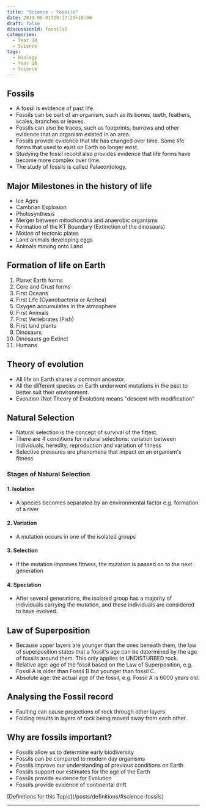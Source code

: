 ```yaml
---
title: "Science - Fossils"
date: 2019-08-01T20:17:29+10:00
draft: false
discussionId: fossils1
categories:
  - Year 10
  - Science
tags:
  - Biology
  - Year 10
  - Science
---
```


## Fossils
* A fossil is evidence of past life.
* Fossils can be part of an organism, such as its bones, teeth, feathers, scales, branches or leaves.
* Fossils can also be traces, such as footprints, burrows and other evidence that an organism existed in an area.
* Fossils provide evidence that life has changed over time. Some life forms that used to exist on Earth no longer exist.
* Studying the fossil record also provides evidence that life forms have become more complex over time.
* The study of fossils is called Palaeontology.
## Major Milestones in the history of life
- Ice Ages
- Cambrian Explosion
- Photosynthesis
- Merger between mitochondria and anaerobic organisms
- Formation of the KT Boundary (Extinction of the dinosaurs)
- Motion of tectonic plates
- Land animals developing eggs
- Animals moving onto Land
## Formation of life on Earth
 1. Planet Earth forms
 2. Core and Crust forms
 3. First Oceans
 4. First Life (Cyanobacteria or Archea)
 5. Oxygen accumulates in the atmosphere
 6. First Animals
 7. First Vertebrates (Fish)
 8. First land plants
 9. Dinosaurs
10. Dinosaurs go Extinct
11. Humans
## Theory of evolution
- All life on Earth shares a common ancestor.
- All the different species on Earth underwent mutations in the past to better suit their environment.
- Evolution (Not Theory of Evolution) means "descent with modification"

## Natural Selection
- Natural selection is the concept of survival of the fittest.
- There are 4 conditions for natural selections: variation between individuals, heredity, reproduction and variation of fitness
- Selective pressures are phenomena that impact on an organism's fitness

### Stages of Natural Selection
#### 1. Isolation
- A species becomes separated by an environmental factor e.g. formation of a river
#### 2. Variation
- A mutation occurs in one of the isolated groups
#### 3. Selection
- If the mutation improves fitness, the mutation is passed on to the next generation
#### 4. Speciation
- After several generations, the isolated group has a majority of individuals carrying the mutation, and these individuals are considered to have evolved.
## Law of Superposition
- Because upper layers are younger than the ones beneath them, the law of superposition states that a fossil's age can be determined by the age of fossils around them. This only applies to UNDISTURBED rock.
- Relative age: age of the fossil based on the Law of Superposition, e.g. Fossil A is older than Fossil B but younger than fossil C.
- Absolute age: the actual age of the fossil, e.g. Fossil A is 6000 years old.
## Analysing the Fossil record
- Faulting can cause projections of rock through other layers.
- Folding results in layers of rock being moved away from each other.
## Why are fossils important?
- Fossils allow us to determine early biodiversity
- Fossils can be compared to modern day organisms
- Fossils improve our understanding of previous conditions on Earth
- Fossils support our estimates for the age of the Earth
- Fossils provide evidence for Evolution
- Fossils provide evidence of continental drift

<p>
[Definitions for this Topic](/posts/definitions/#science-fossils)
</p><hr>

